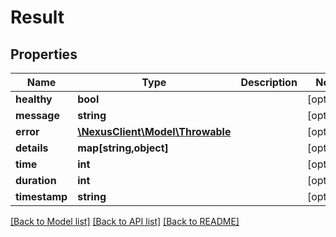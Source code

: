 # Result

## Properties
Name | Type | Description | Notes
------------ | ------------- | ------------- | -------------
**healthy** | **bool** |  | [optional] 
**message** | **string** |  | [optional] 
**error** | [**\NexusClient\Model\Throwable**](Throwable.md) |  | [optional] 
**details** | **map[string,object]** |  | [optional] 
**time** | **int** |  | [optional] 
**duration** | **int** |  | [optional] 
**timestamp** | **string** |  | [optional] 

[[Back to Model list]](../README.md#documentation-for-models) [[Back to API list]](../README.md#documentation-for-api-endpoints) [[Back to README]](../README.md)


